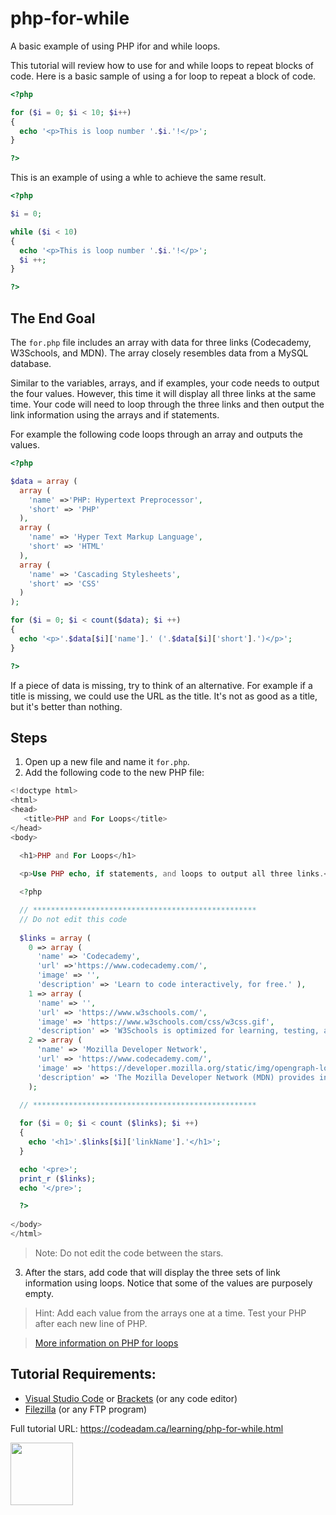 # php-for-while

A basic example of using PHP ifor and while loops.

This tutorial will review how to use for and while loops to repeat blocks of code. Here is a basic sample of using a for loop to repeat a block of code.

```php
<?php 

for ($i = 0; $i < 10; $i++)
{
  echo '<p>This is loop number '.$i.'!</p>';
}

?>
```

This is an example of using a whle to achieve the same result.

```php
<?php

$i = 0;

while ($i < 10)
{
  echo '<p>This is loop number '.$i.'!</p>';
  $i ++;
}

?>
```

## The End Goal

The `for.php` file includes an array with data for three links (Codecademy, W3Schools, and MDN). The array closely resembles data from a MySQL database. 

Similar to the variables, arrays, and if examples, your code needs to output the four values. However, this time it will display all three links at the same time. Your code will need to loop through the three links and then output the link information using the arrays and if statements.

For example the following code loops through an array and outputs the values.

```php
<?php

$data = array (
  array (
    'name' =>'PHP: Hypertext Preprocessor',
    'short' => 'PHP'
  ),
  array (
    'name' => 'Hyper Text Markup Language',
    'short' => 'HTML'
  ),
  array (
    'name' => 'Cascading Stylesheets',
    'short' => 'CSS'
  )
);

for ($i = 0; $i < count($data); $i ++)
{
  echo '<p>'.$data[$i]['name'].' ('.$data[$i]['short'].')</p>';
}

?>
```

If a piece of data is missing, try to think of an alternative. For example if a title is missing, we could use the URL as the title. It's not as good as a title, but it's better than nothing. 

## Steps

1. Open up a new file and name it `for.php`.
2. Add the following code to the new PHP file:

```php
<!doctype html>
<html>
<head>
   <title>PHP and For Loops</title> 
</head>
<body>
    
  <h1>PHP and For Loops</h1> 

  <p>Use PHP echo, if statements, and loops to output all three links.</p>

  <?php

  // **************************************************
  // Do not edit this code
  
  $links = array (
    0 => array (
      'name' => 'Codecademy',
      'url' =>'https://www.codecademy.com/',
      'image' => '',
      'description' => 'Learn to code interactively, for free.' ),
    1 => array ( 
      'name' => '',
      'url' => 'https://www.w3schools.com/',
      'image' => 'https://www.w3schools.com/css/w3css.gif',
      'description' => 'W3Schools is optimized for learning, testing, and training.' ),
    2 => array (
      'name' => 'Mozilla Developer Network',
      'url' => 'https://www.codecademy.com/',
      'image' => 'https://developer.mozilla.org/static/img/opengraph-logo.72382e605ce3.png',
      'description' => 'The Mozilla Developer Network (MDN) provides information about Open Web technologies.' )
    );
    
  // **************************************************

  for ($i = 0; $i < count ($links); $i ++)
  {
    echo '<h1>'.$links[$i]['linkName'].'</h1>';
  }

  echo '<pre>';
  print_r ($links);
  echo '</pre>';

  ?>
    
</body>
</html>

```

> Note: Do not edit the code between the stars. 

3. After the stars, add code that will display the three sets of link information using loops. Notice that some of the values are purposely empty. 

> Hint: Add each value from the arrays one at a time. Test your PHP after each new line of PHP. 

> [More information on PHP for loops](https://www.php.net/manual/en/control-structures.for.php)

## Tutorial Requirements:

* [Visual Studio Code](https://code.visualstudio.com/) or [Brackets](http://brackets.io/) (or any code editor)
* [Filezilla](https://filezilla-project.org/) (or any FTP program)

Full tutorial URL: https://codeadam.ca/learning/php-for-while.html

<a href="https://codeadam.ca">
<img src="https://codeadam.ca/images/code-block.png" width="100">
</a>
